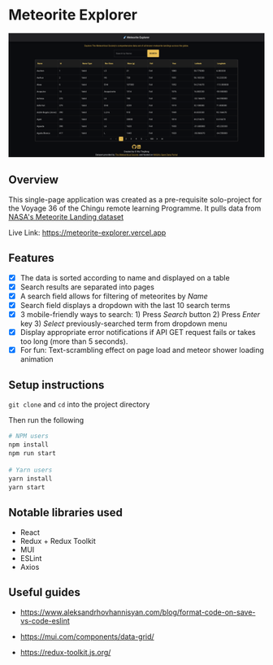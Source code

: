 # Meteorite Explorer

![Screenshot](public/screenshot.png)

## Overview

This single-page application was created as a pre-requisite solo-project for the Voyage 36 of the Chingu remote learning Programme. It pulls data from [NASA's Meteorite Landing dataset](https://data.nasa.gov/Space-Science/Meteorite-Landings/gh4g-9sfh)

Live Link: https://meteorite-explorer.vercel.app

## Features

- [x] The data is sorted according to name and displayed on a table
- [x] Search results are separated into pages
- [x] A search field allows for filtering of meteorites by _Name_
- [x] Search field displays a dropdown with the last 10 search terms
- [x] 3 mobile-friendly ways to search: 1) Press _Search_ button 2) Press _Enter_ key 3) _Select_ previously-searched term from dropdown menu
- [x] Display appropriate error notifications if API GET request fails or takes too long (more than 5 seconds).
- [x] For fun: Text-scrambling effect on page load and meteor shower loading animation

## Setup instructions

`git clone` and `cd` into the project directory

Then run the following

```bash
# NPM users
npm install
npm run start

# Yarn users
yarn install
yarn start
```

## Notable libraries used

- React
- Redux + Redux Toolkit
- MUI
- ESLint
- Axios

## Useful guides

- https://www.aleksandrhovhannisyan.com/blog/format-code-on-save-vs-code-eslint

- https://mui.com/components/data-grid/

- https://redux-toolkit.js.org/
